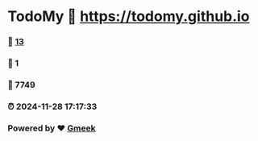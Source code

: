# TodoMy :link: https://todomy.github.io 
### :page_facing_up: [13](https://todomy.github.io/tag.html) 
### :speech_balloon: 1 
### :hibiscus: 7749 
### :alarm_clock: 2024-11-28 17:17:33 
### Powered by :heart: [Gmeek](https://github.com/Meekdai/Gmeek)
